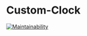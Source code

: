 # Custom-Clock

[![Maintainability](https://api.codeclimate.com/v1/badges/2ddbe8fa5c7cb373c5ce/maintainability)](https://codeclimate.com/github/Maingron/Custom-Clock/maintainability)
